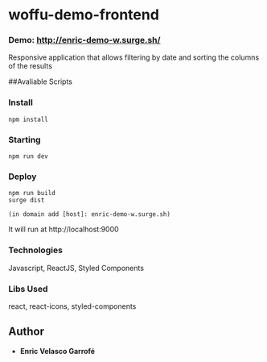 # woffu-demo-frontend

### Demo: http://enric-demo-w.surge.sh/

Responsive application that allows filtering by date and sorting the columns of the results

##Avaliable Scripts

### Install
```
npm install

```

### Starting
```
npm run dev
```
### Deploy
```
npm run build
surge dist
       
(in domain add [host]: enric-demo-w.surge.sh)
```

It will run at http://localhost:9000

### Technologies

Javascript, ReactJS, Styled Components

### Libs Used

react, react-icons, styled-components

## Author

* **Enric Velasco Garrofé** 
